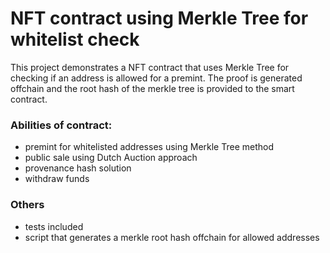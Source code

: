 # NFT contract using Merkle Tree for whitelist check

This project demonstrates a NFT contract that uses Merkle Tree 
for checking if an address is allowed for a premint. The proof is generated
offchain and the root hash of the merkle tree is provided to the smart contract.

### Abilities of contract:
- premint for whitelisted addresses using Merkle Tree method
- public sale using Dutch Auction approach
- provenance hash solution
- withdraw funds

### Others
- tests included
- script that generates a merkle root hash offchain for allowed addresses